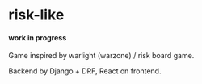 # risk-like

#### work in progress

Game inspired by warlight (warzone) / risk board game.

Backend by Django + DRF, React on frontend.

